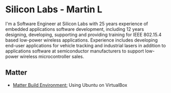 # Silicon Labs - Martin L

I'm a Software Engineer at Silicon Labs with 25 years experience of embedded applications software development, including 12 years designing, developing, supporting and providing training for IEEE 802.15.4 based low-power wireless applications. Experience includes developing end-user applications for vehicle tracking and industrial lasers in addition to applications software at semiconductor manufacturers to support low-power wireless microcontroller sales.

## Matter

* [Matter Build Environment:](matter/build-environment.md) Using Ubuntu on VirtualBox